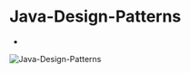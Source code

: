 # Java-Design-Patterns
- 
![Java-Design-Patterns](#https://github.com/nirbkuma/Core-Java/blob/main/JAVA-Design-Patterns/Java-Design-Patterns.pdf)
